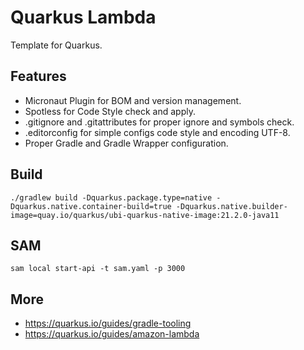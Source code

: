 # Quarkus Lambda

Template for Quarkus.

## Features
- Micronaut Plugin for BOM and version management.
- Spotless for Code Style check and apply.
- .gitignore and .gitattributes for proper ignore and symbols check.
- .editorconfig for simple configs code style and encoding UTF-8.
- Proper Gradle and Gradle Wrapper configuration.

## Build

```shell
./gradlew build -Dquarkus.package.type=native -Dquarkus.native.container-build=true -Dquarkus.native.builder-image=quay.io/quarkus/ubi-quarkus-native-image:21.2.0-java11
```

## SAM

```shell
sam local start-api -t sam.yaml -p 3000
```

## More
- https://quarkus.io/guides/gradle-tooling
- https://quarkus.io/guides/amazon-lambda